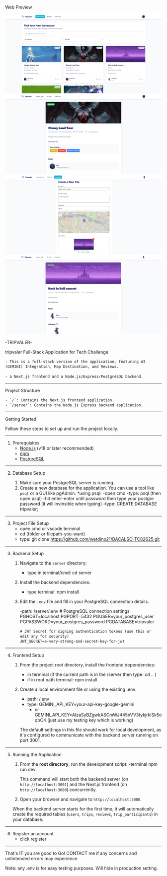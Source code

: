 Web Preview

![Preview 1](public/image/web_preview1.png)
![Preview 2](public/image/web_preview2.png)
![Preview 3](public/image/web_preview3.png)
![Preview 4](public/image/web_preview4.png)

-TRIPVALER-

tripvaler Full-Stack Application for Tech Challenge

    - This is a full-stack version of the application, featuring AI (GEMINI) Integration, Map Destination, and Reviews.

    - a Next.js frontend and a Node.js/Express/PostgreSQL backend.

-----------------------------------------------

Project Structure

    - `/`: Contains the Next.js frontend application.
    - `/server`: Contains the Node.js Express backend application.

-----------------------------------------------
Getting Started

Follow these steps to set up and run the project locally.

-----------------------------------------------
1. Prerequisites
    - [Node.js](https://nodejs.org/) (v18 or later recommended)
    - [npm](https://www.npmjs.com/)
    - [PostgreSQL](https://www.postgresql.org/download/)

-----------------------------------------------
2. Database Setup

    1.  Make sure your PostgreSQL server is running.
    2.  Create a new database for the application. You can use a tool like `psql` or a GUI like pgAdmin.
        *using psql:
            -open cmd
            -type: psql (then open psql)
            -hit enter-enter until password then type your postgre password (it will invinsible when typing)
            -type: CREATE DATABASE tripvaler;

-----------------------------------------------
3. Project File Setup
    - open cmd or vscode terminal
    - cd (folder or filepath-you-want)
    - type: git clone https://github.com/wetdino21/BACALSO-TC82625.git

-----------------------------------------------
3. Backend Setup

    1.  Navigate to the `server` directory:
        - type in terminal/cmd: cd server

    2.  Install the backend dependencies:
        - type terminal: npm install
        
    3.  Edit the `.env` file and fill in your PostgreSQL connection details.

        -path: /server/.env
            # PostgreSQL connection settings
            PGHOST=localhost
            PGPORT=5432
            PGUSER=your_postgres_user
            PGPASSWORD=your_postgres_password
            PGDATABASE=tripvaler

            # JWT Secret for signing authentication tokens (use this or edit any for security)
            JWT_SECRET=a-very-strong-and-secret-key-for-jwt
    

-----------------------------------------------
4. Frontend Setup

    1.  From the project root directory, install the frontend dependencies:
        - in terminal (if the current path is in the /server then type: cd .. )
        - if in root path terminal: npm install
        
    2.  Create a local environment file or using the existing .env:
        - path: /.env
        - type: GEMINI_API_KEY=your-api-key-google-gemini 
            - or GEMINI_API_KEY=AIzaSyBZgwkASCmWJ445nVV3tykjrkiSk5oqbC4 (just use my testing key which is working)


        The default settings in this file should work for local development, as it's configured to communicate with the backend server running on port 3001.


-----------------------------------------------
5. Running the Application

    1.  From the **root directory**, run the development script:
        -terminal
            npm run dev
    
        This command will start both the backend server (on `http://localhost:3001`) and the Next.js frontend (on `http://localhost:3000`) concurrently.

    2.  Open your browser and navigate to `http://localhost:3000`.

    When the backend server starts for the first time, it will automatically create the required tables (`users`, `trips`, `reviews`, `trip_participants`) in your database.


-----------------------------------------------
6. Register an account
    - click register



-----------------------------------------------
 That's IT you are good to Go! CONTACT me if any concerns and untintended errors may experience.

Note: any .env is for easy testing purposes. Will hide in production setting.

